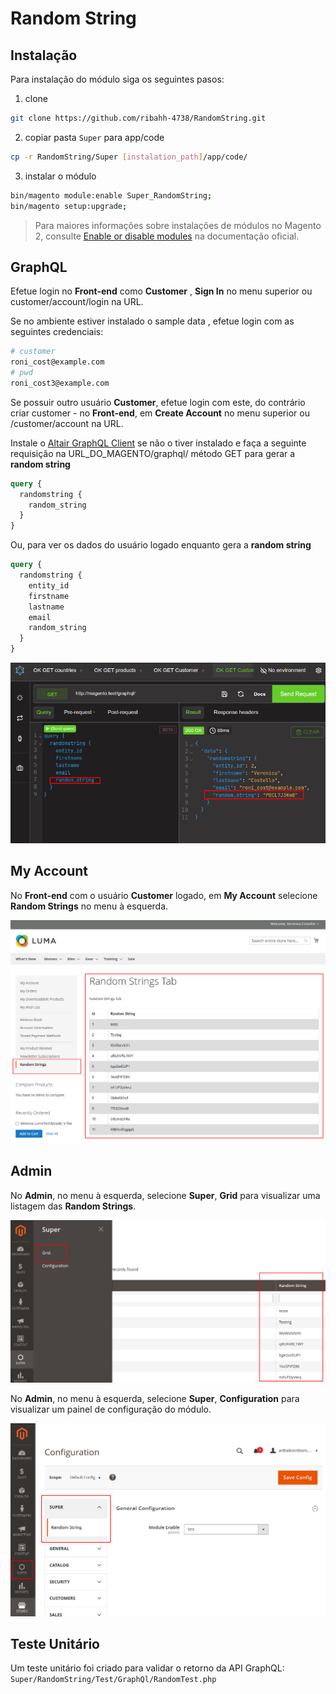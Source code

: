 # Random String

## Instalação

Para instalação  do módulo siga os seguintes pasos:

1. clone

```bash
git clone https://github.com/ribahh-4738/RandomString.git
```

2. copiar pasta `Super` para app/code

```bash
cp -r RandomString/Super [instalation_path]/app/code/
```

3. instalar o módulo

```bash
bin/magento module:enable Super_RandomString;
bin/magento setup:upgrade;
```

>  Para maiores informações sobre instalações de módulos no Magento 2, consulte [Enable or disable modules](https://devdocs.magento.com/guides/v2.4/install-gde/install/cli/install-cli-subcommands-enable.html) na documentação oficial.

## GraphQL

Efetue login no **Front-end** como **Customer** , **Sign In** no menu superior ou customer/account/login na URL.

Se no ambiente estiver instalado o sample data , efetue login com as seguintes credenciais:

```bash
# customer
roni_cost@example.com
# pwd
roni_cost3@example.com
```

Se possuir outro usuário **Customer**, efetue login com este, do contrário criar customer - no **Front-end**, em **Create Account** no menu superior ou /customer/account na URL.

Instale o [Altair GraphQL Client](https://chromewebstore.google.com/detail/flnheeellpciglgpaodhkhmapeljopja) se não o tiver instalado e faça a seguinte requisição na URL_DO_MAGENTO/graphql/ método GET para gerar a **random string**

```graphql
query {
  randomstring {
    random_string
  }
}
```

Ou, para ver os dados do usuário logado enquanto gera a **random string**

```graphql
query {
  randomstring {
    entity_id
    firstname
    lastname
    email
    random_string
  }
}
```

![](./1-Altair.png)

## My Account

No **Front-end** com o usuário **Customer** logado, em **My Account** selecione **Random Strings** no menu à esquerda.

![](./2-My-Account.png)

## Admin 

No **Admin**, no menu à esquerda, selecione **Super**, **Grid** para visualizar uma listagem das **Random Strings**.

![](./3-Grid-Magento-Admin.png)

No **Admin**, no menu à esquerda, selecione **Super**, **Configuration** para visualizar um painel de configuração do módulo.

![](./4-Admin-Configuration.png)

## Teste Unitário

Um teste unitário foi criado para validar o retorno da API GraphQL: `Super/RandomString/Test/GraphQl/RandomTest.php`

